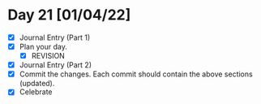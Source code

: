 # Day 21 [01/04/22]

- [x] Journal Entry (Part 1)
- [x] Plan your day.
  - [x] REVISION
- [x] Journal Entry (Part 2)
- [x] Commit the changes. Each commit should contain the above sections (updated).
- [x] Celebrate
<!-- [x] to tick -->
